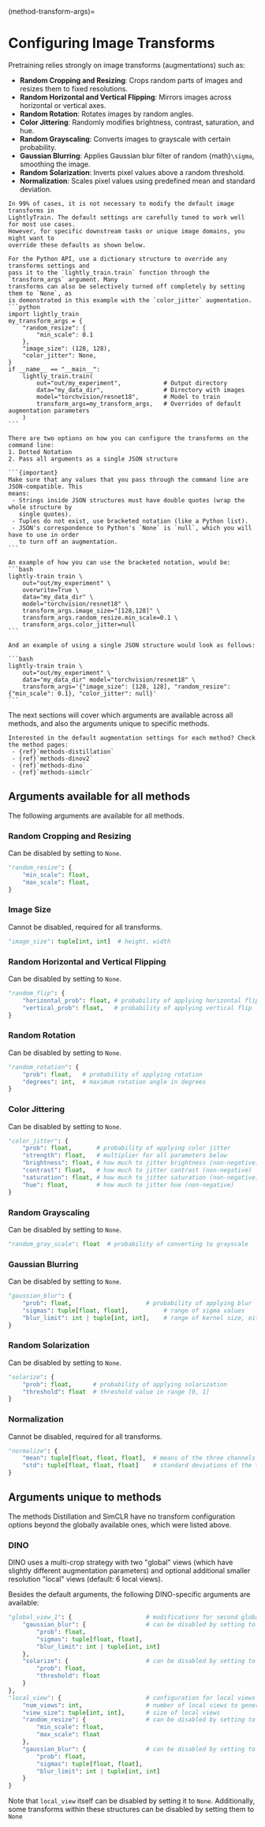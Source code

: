 (method-transform-args)=

# Configuring Image Transforms

Pretraining relies strongly on image transforms (augmentations) such as:

- **Random Cropping and Resizing**: Crops random parts of images and resizes them to fixed
  resolutions.
- **Random Horizontal and Vertical Flipping**: Mirrors images across horizontal or vertical
  axes.
- **Random Rotation**: Rotates images by random angles.
- **Color Jittering**: Randomly modifies brightness, contrast, saturation, and hue.
- **Random Grayscaling**: Converts images to grayscale with certain probability.
- **Gaussian Blurring**: Applies Gaussian blur filter of random {math}`\sigma`, smoothing
  the image.
- **Random Solarization**: Inverts pixel values above a random threshold.
- **Normalization**: Scales pixel values using predefined mean and standard deviation.

```{warning}
In 99% of cases, it is not necessary to modify the default image transforms in
LightlyTrain. The default settings are carefully tuned to work well for most use cases.
However, for specific downstream tasks or unique image domains, you might want to
override these defaults as shown below.
```

````{tab} Python
For the Python API, use a dictionary structure to override any transforms settings and 
pass it to the `lightly_train.train` function through the `transform_args` argument. Many 
transforms can also be selectively turned off completely by setting them to `None`, as 
is demonstrated in this example with the `color_jitter` augmentation.
```python
import lightly_train
my_transform_args = {
    "random_resize": {
        "min_scale": 0.1
    },
    "image_size": (128, 128),
    "color_jitter": None,
}
if __name__ == "__main__":
    lightly_train.train(
        out="out/my_experiment",            # Output directory
        data="my_data_dir",                 # Directory with images
        model="torchvision/resnet18",       # Model to train
        transform_args=my_transform_args,   # Overrides of default augmentation parameters
    )
```
````

````{tab} Command Line
There are two options on how you can configure the transforms on the command line:
1. Dotted Notation
2. Pass all arguments as a single JSON structure

```{important}
Make sure that any values that you pass through the command line are JSON-compatible. This 
means:
 - Strings inside JSON structures must have double quotes (wrap the whole structure by 
   single quotes).
 - Tuples do not exist, use bracketed notation (like a Python list).
 - JSON's correspondence to Python's `None` is `null`, which you will have to use in order 
   to turn off an augmentation.
```

An example of how you can use the bracketed notation, would be:
```bash
lightly-train train \
    out="out/my_experiment" \
    overwrite=True \
    data="my_data_dir" \
    model="torchvision/resnet18" \
    transform_args.image_size="[128,128]" \
    transform_args.random_resize.min_scale=0.1 \
    transform_args.color_jitter=null
```

And an example of using a single JSON structure would look as follows:

```bash
lightly-train train \
    out="out/my_experiment" \
    data="my_data_dir" model="torchvision/resnet18" \
    transform_args='{"image_size": [128, 128], "random_resize": {"min_scale": 0.1}, "color_jitter": null}'
```
````

The next sections will cover which arguments are available across all methods, and also the
arguments unique to specific methods.

```{seealso}
Interested in the default augmentation settings for each method? Check the method pages:
 - {ref}`methods-distillation`
 - {ref}`methods-dinov2`
 - {ref}`methods-dino`
 - {ref}`methods-simclr`
```

## Arguments available for all methods

The following arguments are available for all methods.

### Random Cropping and Resizing

Can be disabled by setting to `None`.

```python skip_ruff
"random_resize": {
    "min_scale": float,
    "max_scale": float,
}
```

### Image Size

Cannot be disabled, required for all transforms.

```python skip_ruff
"image_size": tuple[int, int]  # height, width
```

### Random Horizontal and Vertical Flipping

Can be disabled by setting to `None`.

```python skip_ruff
"random_flip": {
    "horizontal_prob": float, # probability of applying horizontal flip
    "vertical_prob": float,   # probability of applying vertical flip
}
```

### Random Rotation

Can be disabled by setting to `None`.

```python skip_ruff
"random_rotation": {
    "prob": float,   # probability of applying rotation
    "degrees": int,  # maximum rotation angle in degrees
}
```

### Color Jittering

Can be disabled by setting to `None`.

```python skip_ruff
"color_jitter": {
    "prob": float,       # probability of applying color jitter
    "strength": float,   # multiplier for all parameters below
    "brightness": float, # how much to jitter brightness (non-negative)
    "contrast": float,   # how much to jitter contrast (non-negative)
    "saturation": float, # how much to jitter saturation (non-negative)
    "hue": float,        # how much to jitter hue (non-negative)
}
```

### Random Grayscaling

Can be disabled by setting to `None`.

```python skip_ruff
"random_gray_scale": float  # probability of converting to grayscale
```

### Gaussian Blurring

Can be disabled by setting to `None`.

```python skip_ruff
"gaussian_blur": {
    "prob": float,                     # probability of applying blur
    "sigmas": tuple[float, float],          # range of sigma values
    "blur_limit": int | tuple[int, int],    # range of kernel size, either [0, high] or [low, high]
}
```

### Random Solarization

Can be disabled by setting to `None`.

```python skip_ruff
"solarize": {
    "prob": float,      # probability of applying solarization
    "threshold": float  # threshold value in range [0, 1]
}
```

### Normalization

Cannot be disabled, required for all transforms.

```python skip_ruff
"normalize": {
    "mean": tuple[float, float, float],  # means of the three channels
    "std": tuple[float, float, float]    # standard deviations of the three channels
}
```

## Arguments unique to methods

The methods Distillation and SimCLR have no transform configuration options beyond the
globally available ones, which were listed above.

### DINO

DINO uses a multi-crop strategy with two "global" views (which have slightly
different augmentation parameters) and optional additional smaller resolution "local" views
(default: 6 local views).

Besides the default arguments, the following DINO-specific arguments are available:

```python skip_ruff
"global_view_1": {                     # modifications for second global view (cannot be disabled)
    "gaussian_blur": {                 # can be disabled by setting to None
        "prob": float,                 
        "sigmas": tuple[float, float],
        "blur_limit": int | tuple[int, int]
    },
    "solarize": {                      # can be disabled by setting to None
        "prob": float,
        "threshold": float
    }
},
"local_view": {                        # configuration for local views (can be disabled by setting to None)
    "num_views": int,                  # number of local views to generate
    "view_size": tuple[int, int],      # size of local views
    "random_resize": {                 # can be disabled by setting to None
        "min_scale": float,
        "max_scale": float
    },
    "gaussian_blur": {                 # can be disabled by setting to None
        "prob": float,
        "sigmas": tuple[float, float],
        "blur_limit": int | tuple[int, int]
    }
}
```

Note that `local_view` itself can be disabled by setting it to `None`. Additionally, some
transforms within these structures can be disabled by setting them to `None`
